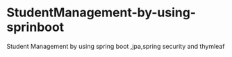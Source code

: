 # StudentManagement-by-using-sprinboot
Student Management by using spring boot ,jpa,spring security and thymleaf
